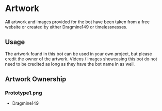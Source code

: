 # Artwork

All artwork and images provided for the bot have been taken from a free website or created by either Dragmine149 or timelessnesses.

## Usage

The artwork found in this bot can be used in your own project, but please credit the owner of the artwork.
Videos / images showcasing this bot do not need to be credited as long as they have the bot name in as well.

## Artwork Ownership

### Prototype1.png

- Dragmine149
